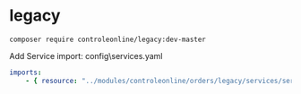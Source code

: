 # legacy


`composer require controleonline/legacy:dev-master`


Add Service import:
config\services.yaml

```yaml
imports:
    - { resource: "../modules/controleonline/orders/legacy/services/services.yaml" }    
```